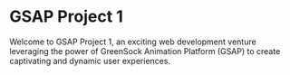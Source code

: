 # GSAP Project 1

Welcome to GSAP Project 1, an exciting web development venture leveraging the power of GreenSock Animation Platform (GSAP) to create captivating and dynamic user experiences.
